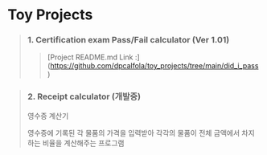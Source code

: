 # Toy Projects


> ### 1. Certification exam Pass/Fail calculator (Ver 1.01)
> > [Project README.md Link :] (https://github.com/dpcalfola/toy_projects/tree/main/did_i_pass)


> ### 2. Receipt calculator (개발중)
> 영수증 계산기
> 
> 영수증에 기록된 각 물품의 가격을 입력받아
> 각각의 물품이 전체 금액에서 차지하는 비율을 계산해주는 프로그램  
> > 